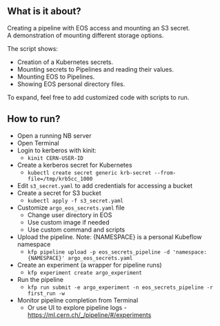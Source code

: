 ## What is it about?

Creating a pipeline with EOS access and mounting an S3 secret.  
A demonstration of mounting different storage options.  

The script shows:
- Creation of a Kubernetes secrets.  
- Mounting secrets to Pipelines and reading their values.  
- Mounting EOS to Pipelines.  
- Showing EOS personal directory files.  

To expand, feel free to add customized code with scripts to run.

## How to run?

- Open a running NB server
- Open Terminal
- Login to kerberos with kinit:
  - `kinit CERN-USER-ID`
- Create a kerberos secret for Kubernetes
  - `kubectl create secret generic krb-secret --from-file=/tmp/krb5cc_1000`
- Edit `s3_secret.yaml` to add credentials for accessing a bucket
- Create a secret for S3 bucket
  - `kubectl apply -f s3_secret.yaml`
- Customize `argo_eos_secrets.yaml` file
  - Change user directory in EOS
  - Use custom image if needed
  - Use custom command and scripts
- Upload the pipeline. Note: {NAMESPACE} is a personal Kubeflow namespace
  - `kfp pipeline upload -p eos_secrets_pipeline -d 'namespace: {NAMESPACE}' argo_eos_secrets.yaml`
- Create an experiment (a wrapper for pipeline runs)
  - `kfp experiment create argo_experiment`
- Run the pipeline
  - `kfp run submit -e argo_experiment -n eos_secrets_pipeline -r first_run -w`
- Monitor pipeline completion from Terminal
  - Or use UI to explore pipeline logs - https://ml.cern.ch/_/pipeline/#/experiments
